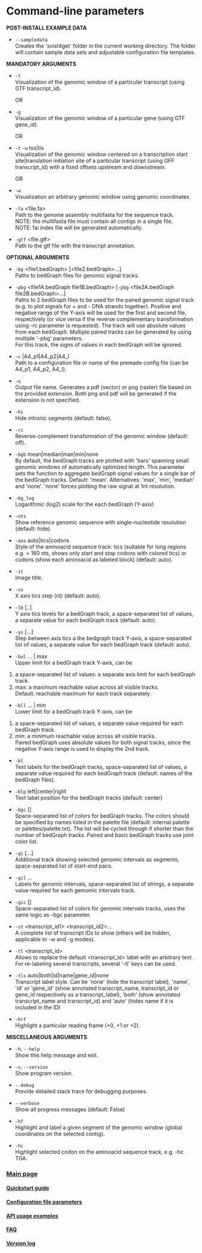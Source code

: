 # Сommand-line parameters

	
**POST-INSTALL EXAMPLE DATA**

- `--sampledata`  
Creates the 'svist4get' folder in the current working directory.
The folder will contain sample data sets and adjustable configuration file templates.


**MANDATORY ARGUMENTS**

- `-t` <id>  
Visualization of the genomic window of a particular
transcript (using GTF transcript_id).

	OR

- `-g` <id>  
Visualization of the genomic window of a particular
gene (using GTF gene_id).

	OR

- `-t` <id> `-w` tss|tis <upstream> <downstream>  
Visualization of the genomic window centered on a transcription start
site|translation initiation site of a particular transcript (using GFF transcript_id) with a fixed offsets upstream and downstream.

	OR 

- `-w` <contig> <start> <end>  
 Visualization an arbitrary genomic window using genomic coordinates.


- `-fa` <file.fa>  
Path to the genome assembly multifasta for the sequence track.  
NOTE: the multifasta file must contain all contigs in a single file.  
NOTE: fai index file will be generated automatically.


- `-gtf` <file.gtf>  
Path to the gtf file with the transcript annotation.


**OPTIONAL ARGUMENTS**

- `-bg` <file1.bedGraph> [<file2.bedGraph>...]  
Paths to bedGraph files for genomic signal tracks.

- `-pbg` <file1A.bedGraph file1B.bedGraph> [`-pbg` <file2A.bedGraph file2B.bedGraph>...]  
Paths to 2 bedGraph files to be used for the paired genomic signal track (e.g. to plot signals for + and - DNA strands together). Positive and negative range of the Y-axis will be used for the first and second file, respectively (or vice versa if the reverse complementary transformation using -rc parameter is requested). The track will use absolute values from each bedGraph. Multiple paired tracks can be generated by using multiple '-pbg' parameters.  
For this track, the signs of values in each bedGraph will be ignored.


- `-c` <path> |A4_p1|A4_p2|A4_l  
Path to a configuration file or name of the premade config file (can be A4_p1, A4_p2, A4_l).


- `-o` <name>  
Output file name. Generates a pdf (vector) or png (raster) file based on the provided extension. Both png and pdf will be generated if the extension is not specified.


- `-hi`  
Hide intronic segments (default: false).


- `-rc`  
 Reverse-complement transformation of the genomic window (default: off).


- `-bgb` mean|median|max|min|none  
By default, the bedGraph tracks are plotted with 'bars' spanning small genomic windows of automatically optimized length. This parameter sets the function to aggregate bedGraph signal values for a single bar of the bedGraph tracks.  Default: 'mean'. Alternatives: 'max', 'min', 'median' and 'none'. 'none' forces plotting the raw signal at 1nt resolution.


- `-bg_log`  
Logarithmic (log2) scale for the each bedGraph (Y-axis)



- `-nts`  
Show reference genomic sequence with single-nucleotide resolution (default: hide).


- `-aas` auto|tics|codons  
Style of the aminoacid sequence track: tics (suitable for long regions e.g. > 160 nts, shows only start and stop codons with colored tics) or codons (show each aminoacid as labeled block) (default: auto).


- `-it` <text>  
Image title.


- `-xs` <N>  
 X axis tics step (nt) (default: auto).


- `-lb` <N1> [<N2>..]  
Y axis tics levels for a bedGraph track, a space-separated list of values, a separate value for each bedGraph track (default: auto).


- `-ys` <N1> [<N2>...]  
Step between axis tics a the bedgraph track Y-axis, a space-separated list of values, a separate value for each bedGraph track (default: auto).


- `-bul` <N1> <N2>... | max  
Upper limit for a bedGraph track Y-axis, can be  
 1. a space-separated list of values: a separate axis limit for each bedGraph track.  
 2. max: a maximum reachable value across all visible tracks.  
Default: reachable maximum for each track separately.


- `-bll` <N1> <N2>... | min  
Lower limit for a bedGraph track Y-axis, can be  
 1. a space-separated list of values, a separate value required for each bedGraph track.  
 2. min: a minimum reachable value across all visible tracks.  
Paired bedGraph uses absolute values for both signal tracks, since the negative Y-axis range is used to display the 2nd track.


- `-bl` <tex1t> <text2>  
Text labels for the bedGraph tracks, space-separated list of values, a separate value required for each bedGraph track (default: names of the bedGraph files).

- `-blp` left|center|right  
Text label position for the bedGraph tracks (default: center)


- `-bgc` <color1> [<color2>]  
Space-separated list of colors for bedGraph tracks. The colors should be specified by names listed in the palette file (default: internal palette or palettes/palette.txt). The list will be cycled through if shorter than the number of bedGraph tracks. Paired and basic bedGraph tracks use joint color list.


- `-gi` <s-e> [<s1-e1>...]  
Additional track showing selected genomic intervals as segments, space-separated list of start-end pairs.


- `-gil` <tex1t> <text2>...  
Labels for genomic intervals, space-separated list of strings, a separate value required for each gemomic intervals track.


- `-gic` <color1> [<color2>]  
Space-separated list of colors for genomic intervals tracks, uses the same logic as -bgc parameter.


- `-st` <transcript_id1> <transcript_id2>...  
A complete list of transcript IDs to show (others will be hidden, applicable to -w and -g modes).


- `-tl` <transcript_id> <label>  
Allows to replace the default <transcript_id> label with an arbitrary text <label>. 
For re-labeling several transcripts, several '-tl' keys can be used.

- `-tls` auto|both|id|name|gene_id|none  
Transcript label style. Can be 'none' (hide the transcript label), 'name', 'id' or 'gene_id' (show annotated transcript_name, transcript_id or gene_id respectively as a transcript_label), 'both' (show annotated transcript_name and transcript_id) and 'auto' (hides name if it is included in the ID)


- `-hrf` <N>  
Highlight a particular reading frame (+0, +1 or +2).


**MISCELLANEOUS ARGUMENTS**

- `-h`, `--help`  
Show this help message and exit.

- `-v`, `--version`  
Show program version.

- `--debug`  
Provide detailed stack trace for debugging purposes.

- `--verbose`  
Show all progress messages (default: False)

- `-hf` <x1> <x2> <label>  
Highlight and label a given segment of the genomic window (global coordinates on the selected contig).


- `-hc` <NtNtNt>  
Highlight selected codon on the aminoacid sequence track, e.g. -hc TGA.



### [Main page](https://github.com/art-egorov/svist4get)


#### [Quickstart guide](./QSGUIDE.md)

#### [Configuration file parameters](./CONFIG.md)

#### [API usage examples](./API.md)

#### [FAQ](./FAQ.md)

#### [Version log](./VERSION.md)

